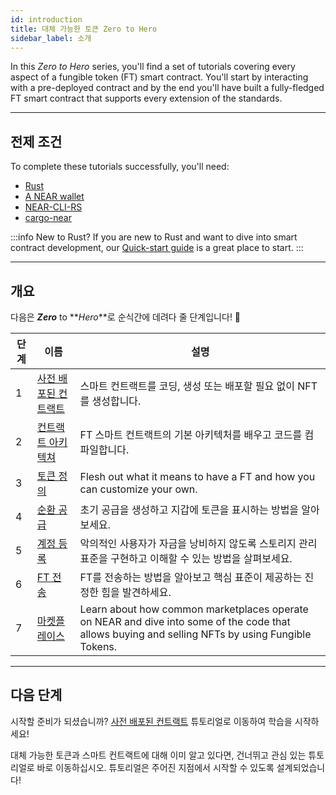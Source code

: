 ```yaml
---
id: introduction
title: 대체 가능한 토큰 Zero to Hero
sidebar_label: 소개
---
```


In this _Zero to Hero_ series, you'll find a set of tutorials covering every aspect of a fungible token (FT) smart contract. You'll start by interacting with a pre-deployed contract and by the end you'll have built a fully-fledged FT smart contract that supports every extension of the standards.

---

## 전제 조건

To complete these tutorials successfully, you'll need:

- [Rust](/build/smart-contracts/quickstart#prerequisites)
- [A NEAR wallet](https://testnet.mynearwallet.com)
- [NEAR-CLI-RS](../../4.tools/cli-rs.md#install)
- [cargo-near](https://github.com/near/cargo-near)

:::info New to Rust?
If you are new to Rust and want to dive into smart contract development, our [Quick-start guide](../../2.build/2.smart-contracts/quickstart.md) is a great place to start.
:::

---

## 개요

다음은 **_Zero_** to **_Hero_**로 순식간에 데려다 줄 단계입니다! 💪

| 단계 | 이름                                                 | 설명                                                                                                                                               |
| -- | -------------------------------------------------- | ------------------------------------------------------------------------------------------------------------------------------------------------ |
| 1  | [사전 배포된 컨트랙트](/tutorials/fts/predeployed-contract) | 스마트 컨트랙트를 코딩, 생성 또는 배포할 필요 없이 NFT를 생성합니다.                                                                                                        |
| 2  | [컨트랙트 아키텍쳐](/tutorials/fts/skeleton)               | FT 스마트 컨트랙트의 기본 아키텍처를 배우고 코드를 컴파일합니다.                                                                                                            |
| 3  | [토큰 정의](/tutorials/fts/defining-a-token)           | Flesh out what it means to have a FT and how you can customize your own.                                                                         |
| 4  | [순환 공급](/tutorials/fts/circulating-supply)         | 초기 공급을 생성하고 지갑에 토큰을 표시하는 방법을 알아보세요.                                                                                                              |
| 5  | [계정 등록](/tutorials/fts/registering-accounts)       | 악의적인 사용자가 자금을 낭비하지 않도록 스토리지 관리 표준을 구현하고 이해할 수 있는 방법을 살펴보세요.                                                                                      |
| 6  | [FT 전송](/tutorials/fts/transfers)                  | FT를 전송하는 방법을 알아보고 핵심 표준이 제공하는 진정한 힘을 발견하세요.                                                                                                      |
| 7  | [마켓플레이스](/tutorials/fts/marketplace)               | Learn about how common marketplaces operate on NEAR and dive into some of the code that allows buying and selling NFTs by using Fungible Tokens. |


<!--
1. [Events](/tutorials/fts/events): in this tutorial you'll explore the events extension, allowing the contract to react on certain events.
1. [Marketplace](/tutorials/fts/marketplace): in the last tutorial you'll be exploring some key aspects of the marketplace contract.
-->

---

## 다음 단계

시작할 준비가 되셨습니까? [사전 배포된 컨트랙트](/tutorials/fts/predeployed-contract) 튜토리얼로 이동하여 학습을 시작하세요!

대체 가능한 토큰과 스마트 컨트랙트에 대해 이미 알고 있다면, 건너뛰고 관심 있는 튜토리얼로 바로 이동하십시오. 튜토리얼은 주어진 지점에서 시작할 수 있도록 설계되었습니다!
